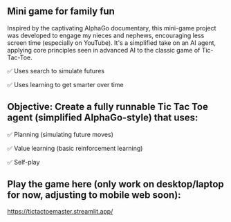 ## Mini game for family fun

Inspired by the captivating AlphaGo documentary, this mini-game project was developed to engage my nieces and nephews, encouraging less screen time (especially on YouTube). It's a simplified take on an AI agent, applying core principles seen in advanced AI to the classic game of Tic-Tac-Toe.

✅ Uses search to simulate futures

✅ Uses learning to get smarter over time

## Objective: Create a fully runnable Tic Tac Toe agent (simplified AlphaGo-style) that uses:

✅ Planning (simulating future moves)

✅ Value learning (basic reinforcement learning)

✅ Self-play

## Play the game here (only work on desktop/laptop for now, adjusting to mobile web soon):
https://tictactoemaster.streamlit.app/

